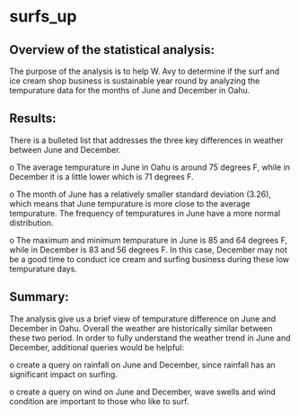 # surfs_up
## Overview of the statistical analysis:

The purpose of the analysis is to help W. Avy to determine if the surf and ice cream shop business is sustainable year round by analyzing the tempurature data for the months of June and December in Oahu. 

## Results:

There is a bulleted list that addresses the three key differences in weather between June and December.

o	The average tempurature in June in Oahu is around 75 degrees F, while in December it is a little lower which is 71 degrees F. 

o The month of June has a relatively smaller standard deviation (3.26), which means that June tempurature is more close to the average tempurature.
  The frequency of tempuratures in June have a more normal distribution. 

o	The maximum and minimum tempurature in June is 85 and 64 degrees F, while in December is 83 and 56 degrees F. In this case, December may not be
  a good time to conduct ice cream and surfing business during these low tempurature days. 
  

## Summary:

The analysis give us a brief view of tempurature difference on June and December in Oahu. Overall the weather are historically similar between these two period. In order to fully understand the weather trend in June and December, additional queries would be helpful:  

o	create a query on rainfall on June and December, since rainfall has an significant impact on surfing.

o	create a query on wind on June and December, wave swells and wind condition are important to those who like to surf. 
